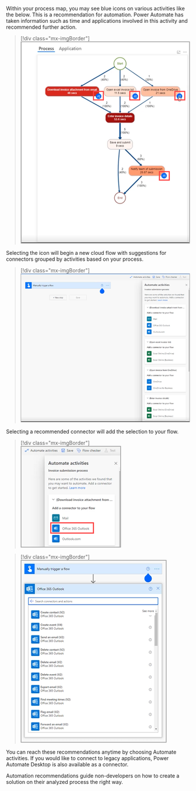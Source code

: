 Within your process map, you may see blue icons on various activities like the below. This is a recommendation for automation. Power Automate has taken information such as time and applications involved in this activity and recommended further action. 

> [!div class="mx-imgBorder"]
> [![Screenshot of the analytics for recommendations.](../media/6-process-map-auto.png)](../media/6-process-map-auto.png#lightbox)

Selecting the icon will begin a new cloud flow with suggestions for connectors grouped by activities based on your process.  

> [!div class="mx-imgBorder"]
> [![Screenshot of a new cloud flow selection.](../media/new-cloud-flow.png)](../media/new-cloud-flow.png#lightbox)

Selecting a recommended connector will add the selection to your flow. 

> [!div class="mx-imgBorder"]
> [![Screenshot of automate activities connector.](../media/choose-selection.png)](../media/choose-selection.png#lightbox)

> [!div class="mx-imgBorder"]
> [![Screenshot of a connector added to the recommendation.](../media/connector-added.png)](../media/connector-added.png#lightbox)

You can reach these recommendations anytime by choosing Automate activities. If you would like to connect to legacy applications, Power Automate Desktop is also available as a connector.  

Automation recommendations guide non-developers on how to create a solution on their analyzed process the right way. 

